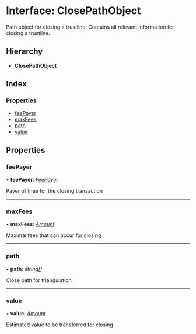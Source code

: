 # Interface: ClosePathObject

Path object for closing a trustline.
Contains all relevant information for closing a trustline.

## Hierarchy

- **ClosePathObject**

## Index

### Properties

- [feePayer](_typings_.closepathobject.md#feepayer)
- [maxFees](_typings_.closepathobject.md#maxfees)
- [path](_typings_.closepathobject.md#path)
- [value](_typings_.closepathobject.md#value)

## Properties

### feePayer

• **feePayer**: _[FeePayer](../enums/_typings_.feepayer.md)_

Payer of thee for the closing transaction

---

### maxFees

• **maxFees**: _[Amount](_typings_.amount.md)_

Maximal fees that can occur for closing

---

### path

• **path**: _string[]_

Close path for triangulation

---

### value

• **value**: _[Amount](_typings_.amount.md)_

Estimated value to be transferred for closing
